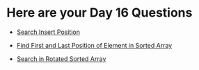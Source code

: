 <h1>Here are your Day 16 Questions</h1>

- <p><a href="https://leetcode.com/problems/search-insert-position/" target="_blank">Search Insert Position</a></p>
- <p><a href="https://leetcode.com/problems/find-first-and-last-position-of-element-in-sorted-array/" target="_blank">Find First and Last Position of Element in Sorted Array</a></p>
- <p><a href="https://leetcode.com/problems/search-in-rotated-sorted-array/" target="_blank">Search in Rotated Sorted Array</a></p>